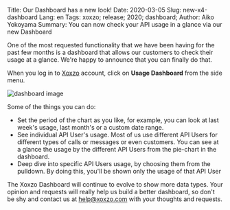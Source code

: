 Title: Our Dashboard has a new look!
Date: 2020-03-05
Slug: new-x4-dashboard
Lang: en
Tags: xoxzo; release; 2020; dashboard;
Author: Aiko Yokoyama
Summary: You can now check your API usage in a glance via our new Dashboard

One of the most requested functionality that we have been having for the past
few months is a dashboard that allows our customers to check their usage at a
glance. We're happy to announce that you can finally do that.

When you log in to [Xoxzo](https://www.xoxzo.com/en/) account, click on **Usage Dashboard** from the side menu.

![dashboard image](/images/dashboard-en.jpg)

Some of the things you can do:

- Set the period of the chart as you like, for example, you can look at last
  week's usage, last month's or a custom date range.
- See individual API User's usage. Most of us use different API Users for
  different types of calls or messages or even customers. You can see at a
  glance the usage by the different API Users from the pie-chart in the dashboard.
- Deep dive into specific API Users usage, by choosing them from the pulldown.
  By doing this, you'll be shown only the usage of that API User

The Xoxzo Dashboard will continue to evolve to show more data types. Your opinion and
requests will really help us build a better dashboard, so don't be shy and contact us
at help@xoxzo.com with your thoughts and requests.
